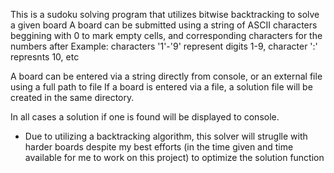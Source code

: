 This is a sudoku solving program that utilizes bitwise backtracking to solve a given board
A board can be submitted using a string of ASCII characters beggining with 0 to mark empty cells, and corresponding characters for the numbers after
Example:
characters '1'-'9' represent digits 1-9, character ':' represnts 10, etc

A board can be entered via a string directly from console, or an external file using a full path to file
If a board is entered via a file, a solution file will be created in the same directory.

In all cases a solution if one is found will be displayed to console.




* Due to utilizing a backtracking algorithm, this solver will struglle with harder boards despite my best efforts (in the time given and time available for me to work on this project) to optimize the solution function

